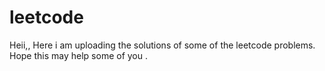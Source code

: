 # leetcode

Heii,,
Here i am uploading the solutions of some of the leetcode problems.
Hope this may help some of you .
